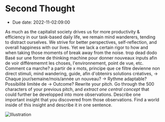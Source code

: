 # Second Thought
- Due date: 2022-11-02:09:00

As much as the capitalist society drives us for more productivity & efficiency in our task-based daily life, we remain mind wanderers, tending to distract ourselves. We strive for better perspectives, self-reflection, and overall happiness with our lives. Yet we lack a certain rigor to how and when taking those moments of break away from the noise. 
trop dead dodo
Basé sur une forme de thinking machine pour donner nouveaux inputs afin de voir différememnt les choses, l'environnement, point de vue, etc. Comment ca marche? a partir de x mots, principe que ce filtre devienne non direct stimuli, mind wandering, guide, afin d'obtenirs solutions créatives, 
-> Chaque jour/semaine/mois/année un nouveau?
-> Rythme adaptable? Possibilité limitée de 
-> Outcome?
Rewrite your pitch. Go through the 500 characters of your previous pitch, and *extract one central concept* that could further be developped into more observations. Describe one important insight that you discovered from those observations. Find a world inside of this insight and describe it in one sentence.

![Illustration]()

# 